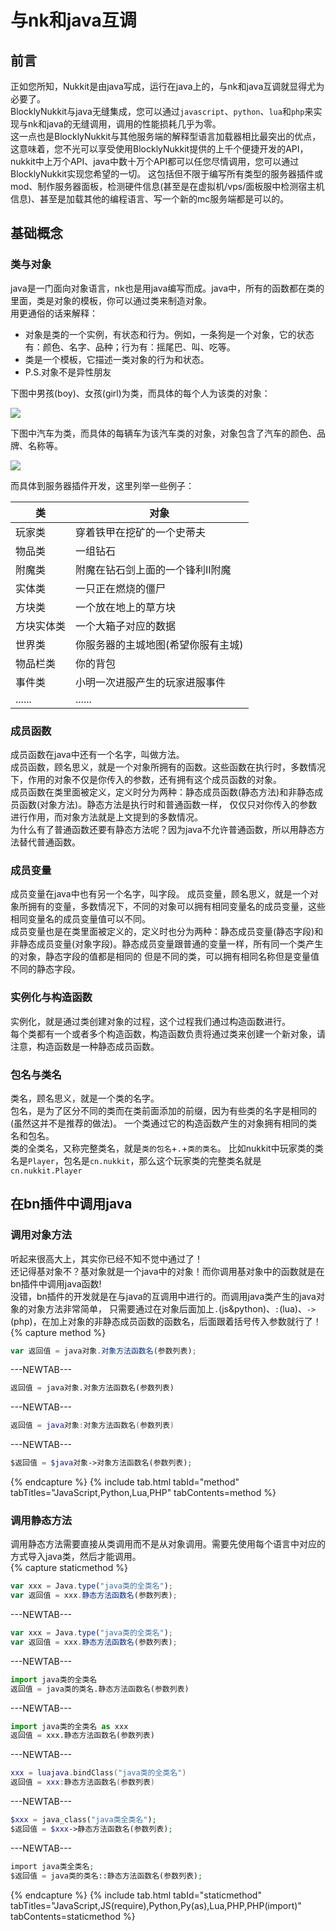# 与nk和java互调  

## 前言  

正如您所知，Nukkit是由java写成，运行在java上的，与nk和java互调就显得尤为必要了。  
BlocklyNukkit与java无缝集成，您可以通过`javascript`、`python`、`lua`和`php`来实现与nk和java的无缝调用，调用的性能损耗几乎为零。  
这一点也是BlocklyNukkit与其他服务端的解释型语言加载器相比最突出的优点，这意味着，您不光可以享受使用BlocklyNukkit提供的上千个便捷开发的API，nukkit中上万个API、java中数十万个API都可以任您尽情调用，您可以通过BlocklyNukkit实现您希望的一切。
这包括但不限于编写所有类型的服务器插件或mod、制作服务器面板，检测硬件信息(甚至是在虚拟机/vps/面板服中检测宿主机信息)、甚至是加载其他的编程语言、写一个新的mc服务端都是可以的。  

## 基础概念

### 类与对象  

java是一门面向对象语言，nk也是用java编写而成。java中，所有的函数都在类的里面，类是对象的模板，你可以通过类来制造对象。  
用更通俗的话来解释：  

- 对象是类的一个实例，有状态和行为。例如，一条狗是一个对象，它的状态有：颜色、名字、品种；行为有：摇尾巴、叫、吃等。  
- 类是一个模板，它描述一类对象的行为和状态。
- P.S.对象不是异性朋友

下图中男孩(boy)、女孩(girl)为类，而具体的每个人为该类的对象：

![](https://www.runoob.com/wp-content/uploads/2013/12/object-class.jpg)

下图中汽车为类，而具体的每辆车为该汽车类的对象，对象包含了汽车的颜色、品牌、名称等。

![](https://www.runoob.com/wp-content/uploads/2013/12/class-object2020-10-27.png)

而具体到服务器插件开发，这里列举一些例子：

|类|对象|
|-|-|
|玩家类|穿着铁甲在挖矿的一个史蒂夫|
|物品类|一组钻石|
|附魔类|附魔在钻石剑上面的一个锋利II附魔|
|实体类|一只正在燃烧的僵尸|
|方块类|一个放在地上的草方块|
|方块实体类|一个大箱子对应的数据|
|世界类|你服务器的主城地图(希望你服有主城)|
|物品栏类|你的背包|
|事件类|小明一次进服产生的玩家进服事件|
|......|......|


### 成员函数

成员函数在java中还有一个名字，叫做方法。  
成员函数，顾名思义，就是一个对象所拥有的函数。这些函数在执行时，多数情况下，作用的对象不仅是你传入的参数，还有拥有这个成员函数的对象。  
成员函数在类里面被定义，定义时分为两种：静态成员函数(静态方法)和非静态成员函数(对象方法)。静态方法是执行时和普通函数一样，
仅仅只对你传入的参数进行作用，而对象方法就是上文提到的多数情况。  
为什么有了普通函数还要有静态方法呢？因为java不允许普通函数，所以用静态方法替代普通函数。  

### 成员变量  

成员变量在java中也有另一个名字，叫字段。
成员变量，顾名思义，就是一个对象所拥有的变量，多数情况下，不同的对象可以拥有相同变量名的成员变量，这些相同变量名的成员变量值可以不同。  
成员变量也是在类里面被定义的，定义时也分为两种：静态成员变量(静态字段)和非静态成员变量(对象字段)。静态成员变量跟普通的变量一样，所有同一个类产生的对象，静态字段的值都是相同的
但是不同的类，可以拥有相同名称但是变量值不同的静态字段。  

### 实例化与构造函数  

实例化，就是通过类创建对象的过程，这个过程我们通过构造函数进行。  
每个类都有一个或者多个构造函数，构造函数负责将通过类来创建一个新对象，请注意，构造函数是一种静态成员函数。 

### 包名与类名  

类名，顾名思义，就是一个类的名字。  
包名，是为了区分不同的类而在类前面添加的前缀，因为有些类的名字是相同的(虽然这并不是推荐的做法)。
一个类通过它的构造函数产生的对象拥有相同的类名和包名。  
类的全类名，又称完整类名，就是`类的包名`+`.`+`类的类名`。
比如nukkit中玩家类的类名是`Player`，包名是`cn.nukkit`，那么这个玩家类的完整类名就是`cn.nukkit.Player`

## 在bn插件中调用java  

### 调用对象方法

听起来很高大上，其实你已经不知不觉中通过了！  
还记得基对象不？基对象就是一个java中的对象！而你调用基对象中的函数就是在bn插件中调用java函数!  
没错，bn插件的开发就是在与java的互调用中进行的。而调用java类产生的java对象的对象方法非常简单，
只需要通过在对象后面加上`.`(js&python)、`:`(lua)、`->`(php)，在加上对象的非静态成员函数的函数名，后面跟着括号传入参数就行了！  
{% capture method %} 
```javascript
var 返回值 = java对象.对象方法函数名(参数列表);
```  
---NEWTAB--- 
```python
返回值 = java对象.对象方法函数名(参数列表)
```
---NEWTAB--- 
```lua
返回值 = java对象:对象方法函数名(参数列表)
```
---NEWTAB--- 
```php
$返回值 = $java对象->对象方法函数名(参数列表);
```
{% endcapture %}
{% include tab.html tabId="method" tabTitles="JavaScript,Python,Lua,PHP" tabContents=method %}
### 调用静态方法  

调用静态方法需要直接从类调用而不是从对象调用。需要先使用每个语言中对应的方式导入java类，然后才能调用。  
{% capture staticmethod %} 
```javascript
var xxx = Java.type("java类的全类名");
var 返回值 = xxx.静态方法函数名(参数列表);
```  
---NEWTAB--- 
```javascript
var xxx = Java.type("java类的全类名");
var 返回值 = xxx.静态方法函数名(参数列表);
```  
---NEWTAB--- 
```python
import java类的全类名
返回值 = java类的类名.静态方法函数名(参数列表)
```
---NEWTAB--- 
```python
import java类的全类名 as xxx
返回值 = xxx.静态方法函数名(参数列表)
```
---NEWTAB--- 
```lua
xxx = luajava.bindClass("java类的全类名")
返回值 = xxx:静态方法函数名(参数列表)
```
---NEWTAB--- 
```php
$xxx = java_class("java类全类名");
$返回值 = $xxx->静态方法函数名(参数列表);
```
---NEWTAB--- 
```php
import java类全类名;
$返回值 = java类的类名::静态方法函数名(参数列表);
```
{% endcapture %}
{% include tab.html tabId="staticmethod" tabTitles="JavaScript,JS(require),Python,Py(as),Lua,PHP,PHP(import)" tabContents=staticmethod %}